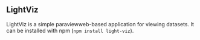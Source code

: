 LightViz
--------

LightViz is a simple paraviewweb-based application for viewing datasets.  It can be installed with npm (`npm install light-viz`).
